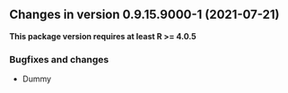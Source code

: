 




<!-- NEWS.md was auto-generated by NEWS.Rmd. Please DO NOT edit by hand!-->

## Changes in version 0.9.15.9000-1 (2021-07-21)

**This package version requires at least R \>= 4.0.5**

### Bugfixes and changes

-   Dummy
